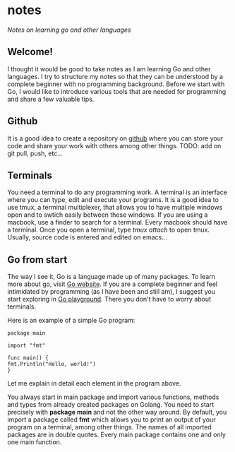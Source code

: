 # **notes**
*Notes on learning go and other languages*

## **Welcome!**
I thought it would be good to take notes as I am learning Go and other languages.
I try to structure my notes so that they can be understood by a complete beginner with no programming background.
Before we start with Go, I would like to introduce various tools that are needed for programming and share a few valuable tips.

## **Github**
It is a good idea to create a repository on [github](https://github.com) where you can store your code and share your work with others among other things.
TODO: add on git pull, push, etc...

## **Terminals**
You need a terminal to do any programming work. A terminal is an interface where you can type, edit and execute your programs.
It is a good idea to use tmux, a terminal multiplexer, that allows you to have multiple windows open and to swtich easily between these windows.
If you are using a macbook, use a finder to search for a terminal. Every macbook should have a terminal.
Once you open a terminal, type *tmux attach* to open tmux.
Usually, source code is entered and edited on emacs...

## **Go from start**
The way I see it, Go is a language made up of many packages. To learn more about go, visit [Go website](https://golang.org/).
If you are a complete beginner and feel intimidated by programming (as I have been and still am), I suggest you start exploring in [Go playground](https://play.golang.org/).
There you don't have to worry about terminals.

Here is an example of a simple Go program:
```
package main

import "fmt"

func main() {
fmt.Println("Hello, world!")
}

```
Let me explain in detail each element in the program above.

You always start in main package and import various functions, methods and types from already created packages on Golang.
You need to start precisely with **package main** and not the other way around.
By default, you import a package called **fmt** which allows you to print an output of your program on a terminal, among other things.
The names of all imported packages are in double quotes.
Every main package contains one and only one main function.
